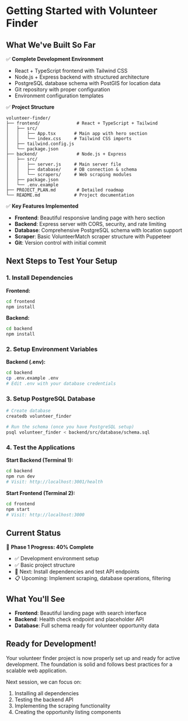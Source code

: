 # Getting Started with Volunteer Finder

## What We've Built So Far

✅ **Complete Development Environment**
- React + TypeScript frontend with Tailwind CSS
- Node.js + Express backend with structured architecture
- PostgreSQL database schema with PostGIS for location data
- Git repository with proper configuration
- Environment configuration templates

✅ **Project Structure**
```
volunteer-finder/
├── frontend/              # React + TypeScript + Tailwind
│   ├── src/
│   │   ├── App.tsx       # Main app with hero section
│   │   └── index.css     # Tailwind CSS imports
│   ├── tailwind.config.js
│   └── package.json
├── backend/               # Node.js + Express
│   ├── src/
│   │   ├── server.js     # Main server file
│   │   ├── database/     # DB connection & schema
│   │   └── scrapers/     # Web scraping modules
│   ├── package.json
│   └── .env.example
├── PROJECT_PLAN.md        # Detailed roadmap
└── README.md             # Project documentation
```

✅ **Key Features Implemented**
- **Frontend**: Beautiful responsive landing page with hero section
- **Backend**: Express server with CORS, security, and rate limiting
- **Database**: Comprehensive PostgreSQL schema with location support
- **Scraper**: Basic VolunteerMatch scraper structure with Puppeteer
- **Git**: Version control with initial commit

## Next Steps to Test Your Setup

### 1. Install Dependencies

**Frontend:**
```bash
cd frontend
npm install
```

**Backend:**
```bash
cd backend
npm install
```

### 2. Setup Environment Variables

**Backend (.env):**
```bash
cd backend
cp .env.example .env
# Edit .env with your database credentials
```

### 3. Setup PostgreSQL Database

```bash
# Create database
createdb volunteer_finder

# Run the schema (once you have PostgreSQL setup)
psql volunteer_finder < backend/src/database/schema.sql
```

### 4. Test the Applications

**Start Backend (Terminal 1):**
```bash
cd backend
npm run dev
# Visit: http://localhost:3001/health
```

**Start Frontend (Terminal 2):**
```bash
cd frontend
npm start
# Visit: http://localhost:3000
```

## Current Status

🎯 **Phase 1 Progress: 40% Complete**
- ✅ Development environment setup
- ✅ Basic project structure  
- 🔄 Next: Install dependencies and test API endpoints
- 📋 Upcoming: Implement scraping, database operations, filtering

## What You'll See

- **Frontend**: Beautiful landing page with search interface
- **Backend**: Health check endpoint and placeholder API
- **Database**: Full schema ready for volunteer opportunity data

## Ready for Development!

Your volunteer finder project is now properly set up and ready for active development. The foundation is solid and follows best practices for a scalable web application.

Next session, we can focus on:
1. Installing all dependencies
2. Testing the backend API
3. Implementing the scraping functionality
4. Creating the opportunity listing components
